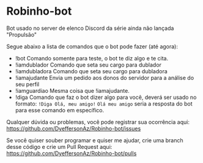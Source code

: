 # Robinho-bot
Bot usado no server de elenco Discord da série ainda não lançada "Propulsão"

Segue abaixo a lista de comandos que o bot pode fazer (até agora):
* !bot
Comando somente para teste, o bot te diz algo e te cita.
* !iamdublador
Comando que seta seu cargo para dublador
* !iamdubladora
Comando que seta seu cargo para dubladora
* !iamajudante
Envia um pedido aos donos do servidor para a análise do seu perfil
* !iamguardiao
Mesma coisa que !iamajudante.
* !diga
Comando que faz o bot dizer algo para você, deverá ser usado no formato:
`!Diga Olá, meu amigo!`
`Olá meu amigo` seria a resposta do bot para esse comando em específico.


Qualquer dúvida ou problemas, você pode registrar sua ocorrência aqui: https://github.com/DyeffersonAz/Robinho-bot/issues

Se você quiser souber programar e quiser me ajudar, crie uma branch desse código e crie um Pull Request aqui: https://github.com/DyeffersonAz/Robinho-bot/pulls

